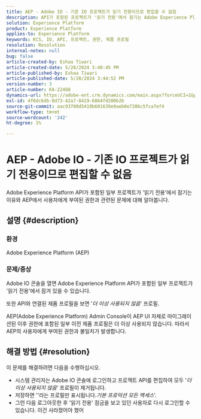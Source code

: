 ```yaml
---
title: AEP - Adobe IO - 기존 IO 프로젝트가 읽기 전용이므로 편집할 수 없음
description: API가 포함된 프로젝트가 '읽기 전용'에서 잠기는 Adobe Experience Platform 문제를 해결하는 방법을 알아봅니다.
solution: Experience Platform
product: Experience Platform
applies-to: Experience Platform
keywords: KCS, IO, API, 프로젝트, 권한, 제품 프로필
resolution: Resolution
internal-notes: null
bug: false
article-created-by: Eshaa Tiwari
article-created-date: 5/28/2024 3:40:45 PM
article-published-by: Eshaa Tiwari
article-published-date: 5/28/2024 3:44:52 PM
version-number: 3
article-number: KA-22488
dynamics-url: https://adobe-ent.crm.dynamics.com/main.aspx?forceUCI=1&pagetype=entityrecord&etn=knowledgearticle&id=bc41fba1-081d-ef11-840b-6045bd026dc7
exl-id: 4f0dc6db-8d73-42a7-8419-6864fd200b2b
source-git-commit: aac93780d5419b601639e9aeb0e7206c5fca7ef4
workflow-type: tm+mt
source-wordcount: '242'
ht-degree: 1%

---
```


# AEP - Adobe IO - 기존 IO 프로젝트가 읽기 전용이므로 편집할 수 없음


Adobe Experience Platform API가 포함된 일부 프로젝트가 &#39;읽기 전용&#39;에서 잠기는 이유와 AEP에서 사용자에게 부여된 권한과 관련된 문제에 대해 알아봅니다.

## 설명 {#description}


### 환경

Adobe Experience Platform (AEP)

### 문제/증상

Adobe IO 콘솔을 열면 Adobe Experience Platform API가 포함된 일부 프로젝트가 &#39;읽기 전용&#39;에서 잠겨 있을 수 있습니다.

또한 API와 연결된 제품 프로필을 보면 &#39;*더 이상 사용되지 않음*&#39; 프로필.

AEP(Adobe Experience Platform) Admin Console이 AEP UI 자체로 마이그레이션된 이후 권한에 포함된 일부 이전 제품 프로필은 더 이상 사용되지 않습니다. 따라서 AEP의 사용자에게 부여된 권한과 불일치가 발생합니다.


## 해결 방법 {#resolution}


이 문제를 해결하려면 다음을 수행하십시오.

- 시스템 관리자는 Adobe IO 콘솔에 로그인하고 프로젝트 API를 편집하여 모두 &#39;*더 이상 사용되지 않음*&#39; 프로필이 제거됩니다.
- 저장하면 &#39;&#39;라는 프로필만 표시됩니다.*기본 프로덕션 모든 액세스*&#39;.
- 그런 다음 로그아웃한 후 &#39;읽기 전용&#39; 잠금을 보고 있던 사용자로 다시 로그인할 수 있습니다. 이건 사라졌어야 했어
